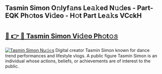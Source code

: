 ## Tasmin Simon O𝚗lyf𝚊ns Le𝚊𝚔ed N𝚞𝚍es - Part-EQK Ph𝚘tos Vi𝚍eo - H𝚘t Part Le𝚊𝚔s VCckH

# <h2><a href="http://hf7m4dn.feru.top/?c=Tasmin+Simon">🔗 👉 🔴 Tasmin Simon Vi𝚍𝚎o Ph𝚘t𝚘𝚜</a></h2>

[![Tasmin Simon Nu𝚍𝚎s](https://i.imgur.com/0TWrTi3.gif)](http://hf7m4dn.feru.top/?c=Tasmin+Simon)
Digital creator Tasmin Simon known for dance trend performances and lifestyle vlogs. A public figure Tasmin Simon is an individual whose actions, beliefs, or achievements are of interest to the public. 
